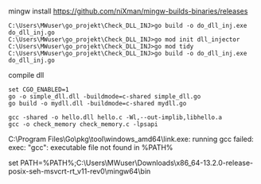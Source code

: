 # 
mingw install
https://github.com/niXman/mingw-builds-binaries/releases

```
C:\Users\MWuser\go_projekt\Check_DLL_INJ>go build -o do_dll_inj.exe do_dll_inj.go
C:\Users\MWuser\go_projekt\Check_DLL_INJ>go mod init dll_injector
C:\Users\MWuser\go_projekt\Check_DLL_INJ>go mod tidy
C:\Users\MWuser\go_projekt\Check_DLL_INJ>go build -o do_dll_inj.exe do_dll_inj.go
```



compile dll
```
set CGO_ENABLED=1
go -o simple_dll.dll -buildmode=c-shared simple_dll.go
go build -o mydll.dll -buildmode=c-shared mydll.go

gcc -shared -o hello.dll hello.c -Wl,--out-implib,libhello.a
gcc -o check_memory check_memory.c -lpsapi

```
C:\Program Files\Go\pkg\tool\windows_amd64\link.exe: running gcc failed: exec: "gcc": executable file not found in %PATH%

set PATH=%PATH%;C:\Users\MWuser\Downloads\x86_64-13.2.0-release-posix-seh-msvcrt-rt_v11-rev0\mingw64\bin
